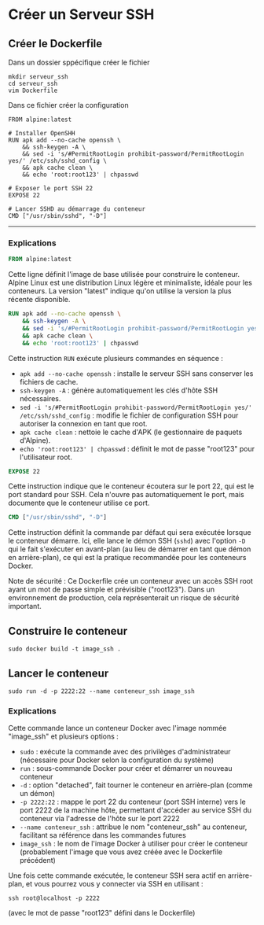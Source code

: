 # Créer un Serveur SSH
## Créer le Dockerfile
Dans un dossier sppécifique créer le fichier
```
mkdir serveur_ssh
cd serveur_ssh
vim Dockerfile
```
Dans ce fichier créer la configuration
```
FROM alpine:latest

# Installer OpenSHH
RUN apk add --no-cache openssh \
    && ssh-keygen -A \
    && sed -i 's/#PermitRootLogin prohibit-password/PermitRootLogin yes/' /etc/ssh/sshd_config \
    && apk cache clean \
    && echo 'root:root123' | chpasswd

# Exposer le port SSH 22
EXPOSE 22

# Lancer SSHD au démarrage du conteneur
CMD ["/usr/sbin/sshd", "-D"]
```
---
### Explications

```dockerfile
FROM alpine:latest
```
Cette ligne définit l'image de base utilisée pour construire le conteneur. Alpine Linux est une distribution Linux légère et minimaliste, idéale pour les conteneurs. La version "latest" indique qu'on utilise la version la plus récente disponible.

```dockerfile
RUN apk add --no-cache openssh \
    && ssh-keygen -A \
    && sed -i 's/#PermitRootLogin prohibit-password/PermitRootLogin yes/' /etc/ssh/sshd_config \
    && apk cache clean \
    && echo 'root:root123' | chpasswd
```
Cette instruction `RUN` exécute plusieurs commandes en séquence :
- `apk add --no-cache openssh` : installe le serveur SSH sans conserver les fichiers de cache.
- `ssh-keygen -A` : génère automatiquement les clés d'hôte SSH nécessaires.
- `sed -i 's/#PermitRootLogin prohibit-password/PermitRootLogin yes/' /etc/ssh/sshd_config` : modifie le fichier de configuration SSH pour autoriser la connexion en tant que root.
- `apk cache clean` : nettoie le cache d'APK (le gestionnaire de paquets d'Alpine).
- `echo 'root:root123' | chpasswd` : définit le mot de passe "root123" pour l'utilisateur root.

```dockerfile
EXPOSE 22
```
Cette instruction indique que le conteneur écoutera sur le port 22, qui est le port standard pour SSH. Cela n'ouvre pas automatiquement le port, mais documente que le conteneur utilise ce port.

```dockerfile
CMD ["/usr/sbin/sshd", "-D"]
```
Cette instruction définit la commande par défaut qui sera exécutée lorsque le conteneur démarre. Ici, elle lance le démon SSH (`sshd`) avec l'option `-D` qui le fait s'exécuter en avant-plan (au lieu de démarrer en tant que démon en arrière-plan), ce qui est la pratique recommandée pour les conteneurs Docker.

Note de sécurité : Ce Dockerfile crée un conteneur avec un accès SSH root ayant un mot de passe simple et prévisible ("root123"). Dans un environnement de production, cela représenterait un risque de sécurité important.

## Construire le conteneur
```
sudo docker build -t image_ssh .
```
## Lancer le conteneur
```
sudo run -d -p 2222:22 --name conteneur_ssh image_ssh
```
### Explications
Cette commande lance un conteneur Docker avec l'image nommée "image_ssh" et plusieurs options :

- `sudo` : exécute la commande avec des privilèges d'administrateur (nécessaire pour Docker selon la configuration du système)
- `run` : sous-commande Docker pour créer et démarrer un nouveau conteneur
- `-d` : option "detached", fait tourner le conteneur en arrière-plan (comme un démon)
- `-p 2222:22` : mappe le port 22 du conteneur (port SSH interne) vers le port 2222 de la machine hôte, permettant d'accéder au service SSH du conteneur via l'adresse de l'hôte sur le port 2222
- `--name conteneur_ssh` : attribue le nom "conteneur_ssh" au conteneur, facilitant sa référence dans les commandes futures
- `image_ssh` : le nom de l'image Docker à utiliser pour créer le conteneur (probablement l'image que vous avez créée avec le Dockerfile précédent)

Une fois cette commande exécutée, le conteneur SSH sera actif en arrière-plan, et vous pourrez vous y connecter via SSH en utilisant :
```
ssh root@localhost -p 2222
```
(avec le mot de passe "root123" défini dans le Dockerfile)